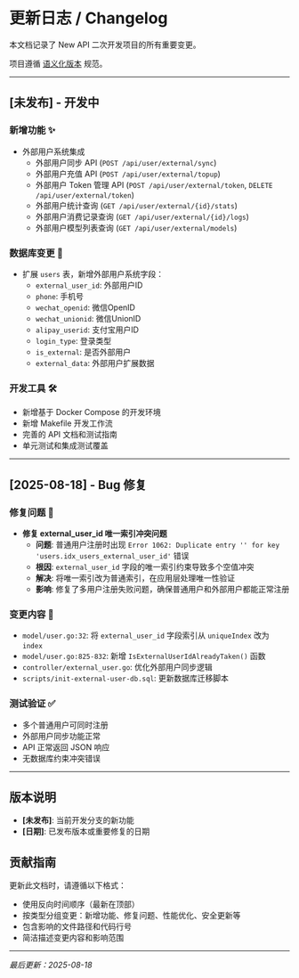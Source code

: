 # 更新日志 / Changelog

本文档记录了 New API 二次开发项目的所有重要变更。

项目遵循 [语义化版本](https://semver.org/lang/zh-CN/) 规范。

---

## [未发布] - 开发中

### 新增功能 ✨
- 外部用户系统集成
  - 外部用户同步 API (`POST /api/user/external/sync`)
  - 外部用户充值 API (`POST /api/user/external/topup`)
  - 外部用户 Token 管理 API (`POST /api/user/external/token`, `DELETE /api/user/external/token`)
  - 外部用户统计查询 (`GET /api/user/external/{id}/stats`)
  - 外部用户消费记录查询 (`GET /api/user/external/{id}/logs`)
  - 外部用户模型列表查询 (`GET /api/user/external/models`)

### 数据库变更 💾
- 扩展 `users` 表，新增外部用户系统字段：
  - `external_user_id`: 外部用户ID
  - `phone`: 手机号
  - `wechat_openid`: 微信OpenID
  - `wechat_unionid`: 微信UnionID  
  - `alipay_userid`: 支付宝用户ID
  - `login_type`: 登录类型
  - `is_external`: 是否外部用户
  - `external_data`: 外部用户扩展数据

### 开发工具 🛠️
- 新增基于 Docker Compose 的开发环境
- 新增 Makefile 开发工作流
- 完善的 API 文档和测试指南
- 单元测试和集成测试覆盖

---

## [2025-08-18] - Bug 修复

### 修复问题 🐛
- **修复 external_user_id 唯一索引冲突问题**
  - **问题**: 普通用户注册时出现 `Error 1062: Duplicate entry '' for key 'users.idx_users_external_user_id'` 错误
  - **根因**: `external_user_id` 字段的唯一索引约束导致多个空值冲突
  - **解决**: 将唯一索引改为普通索引，在应用层处理唯一性验证
  - **影响**: 修复了多用户注册失败问题，确保普通用户和外部用户都能正常注册

### 变更内容 📝
- `model/user.go:32`: 将 `external_user_id` 字段索引从 `uniqueIndex` 改为 `index`
- `model/user.go:825-832`: 新增 `IsExternalUserIdAlreadyTaken()` 函数
- `controller/external_user.go`: 优化外部用户同步逻辑
- `scripts/init-external-user-db.sql`: 更新数据库迁移脚本

### 测试验证 ✅
- 多个普通用户可同时注册
- 外部用户同步功能正常
- API 正常返回 JSON 响应
- 无数据库约束冲突错误

---

## 版本说明

- **[未发布]**: 当前开发分支的新功能
- **[日期]**: 已发布版本或重要修复的日期

## 贡献指南

更新此文档时，请遵循以下格式：
- 使用反向时间顺序（最新在顶部）
- 按类型分组变更：新增功能、修复问题、性能优化、安全更新等
- 包含影响的文件路径和代码行号
- 简洁描述变更内容和影响范围

---

*最后更新：2025-08-18*